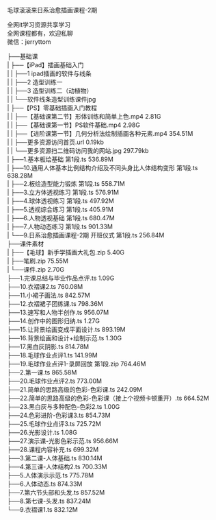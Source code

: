 毛球滚滚来日系治愈插画课程-2期

全网it学习资源共享学习<br>全网课程都有，欢迎私聊<br>微信：jerryttom<br>

├──基础课<br> | ├──【iPad】插画基础入门<br> | | ├──1 ipad插画的软件与线条<br> | | ├──2 造型训练一<br> | | ├──3 造型训练二（动植物）<br> | | └──软件线条造型训练课件jpg<br> | ├──【PS】零基础插画入门教程<br> | | ├──【基础课第二节】形体训练和简单上色.mp4 2.81G<br> | | ├──【基础课第一节】PS软件基础.mp4 2.98G<br> | | ├──【进阶课第一节】几何分析法绘制插画各种元素.mp4 354.51M<br> | | ├──更多资源访问首页.url 0.19kb<br> | | └──更多资源扫二维码访问我的网站.jpg 297.79kb<br> | ├──1.基本板绘基础 第1段.ts 536.89M<br> | ├──10.通用人体基本比例结构介绍及不同头身比人体结构变形 第1段.ts 638.28M<br> | ├──2.板绘造型能力锻炼 第1段.ts 558.71M<br> | ├──3.立方体透视练习 第1段.ts 576.91M<br> | ├──4.球体透视练习 第1段.ts 497.92M<br> | ├──5.透视综合练习 第1段.ts 405.91M<br> | ├──6.人物透视基础 第1段.ts 680.47M<br> | ├──7.人物动态练习 第1段.ts 901.33M<br> | └──9.日系治愈插画课程-2期 开班仪式 第1段.ts 256.84M<br> ├──课件素材<br> | ├──【毛球】新手学插画大礼包.zip 5.40G<br> | ├──笔刷.zip 75.55M<br> | └──课件.zip 2.70G<br> ├──1.完课总结与毕业作品点评.ts 1.09G<br> ├──10.衣褶课2.ts 760.08M<br> ├──11.小裙子画法.ts 842.57M<br> ├──12.衣褶裙子团练课.ts 798.36M<br> ├──13.速写和人物半创作.ts 956.07M<br> ├──14.创作中的图形归纳.ts 1.27G<br> ├──15.让背景绘画变成平面设计.ts 893.19M<br> ├──16.背景绘画和设计+绘制示范.ts 1.30G<br> ├──17.黑白灰阴影.ts 814.78M<br> ├──18.毛球作业点评1.ts 141.99M<br> ├──19.毛球作业点评1-录屏回放 第1段.zip 764.46M<br> ├──2.第一课.ts 865.58M<br> ├──20.毛球作业点评2.ts 773.00M<br> ├──21.简单的思路高级的色彩-色彩课.ts 242.09M<br> ├──22.简单的思路高级的色彩-色彩课（接上个视频卡顿重开）.ts 664.52M<br> ├──23.黑白灰与多种配色–色彩2.ts 1.00G<br> ├──24.色彩进阶-色彩课3.ts 854.73M<br> ├──25.毛球作业点评3.ts 725.72M<br> ├──26.光影设计.ts 1.08G<br> ├──27.演示课-光影色彩示范.ts 956.66M<br> ├──28.课程内容补充.ts 699.32M<br> ├──3.第二课-人体基础.ts 830.14M<br> ├──4.第三课-人体结构2.ts 700.33M<br> ├──5.人体演示示范.ts 775.78M<br> ├──6.人体动态.ts 874.33M<br> ├──7.第六节头部和头发.ts 857.52M<br> ├──8.第七课-头发.ts 837.24M<br> └──9.衣褶课1.ts 832.12M